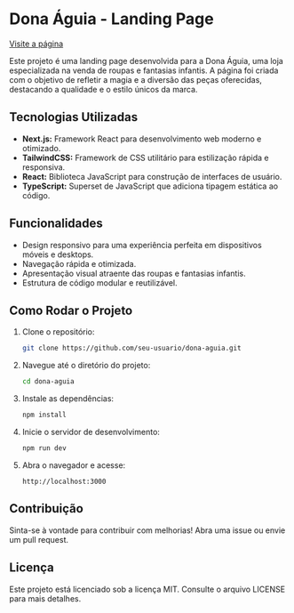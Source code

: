 # Dona Águia - Landing Page

[Visite a página](https://dona-aguia.vercel.app/)

Este projeto é uma landing page desenvolvida para a Dona Águia, uma loja especializada na venda de roupas e fantasias infantis. A página foi criada com o objetivo de refletir a magia e a diversão das peças oferecidas, destacando a qualidade e o estilo únicos da marca.

## Tecnologias Utilizadas

- **Next.js:** Framework React para desenvolvimento web moderno e otimizado.
- **TailwindCSS:** Framework de CSS utilitário para estilização rápida e responsiva.
- **React:** Biblioteca JavaScript para construção de interfaces de usuário.
- **TypeScript:** Superset de JavaScript que adiciona tipagem estática ao código.

## Funcionalidades

- Design responsivo para uma experiência perfeita em dispositivos móveis e desktops.
- Navegação rápida e otimizada.
- Apresentação visual atraente das roupas e fantasias infantis.
- Estrutura de código modular e reutilizável.

## Como Rodar o Projeto

1. Clone o repositório:
   ```bash
   git clone https://github.com/seu-usuario/dona-aguia.git
   ```
2. Navegue até o diretório do projeto:
   ```bash
   cd dona-aguia
   ```
3. Instale as dependências:
   ```bash
   npm install
   ```
4. Inicie o servidor de desenvolvimento:
   ```bash
   npm run dev
   ```
5. Abra o navegador e acesse:
   ```
   http://localhost:3000
   ```

## Contribuição

Sinta-se à vontade para contribuir com melhorias! Abra uma issue ou envie um pull request.

## Licença

Este projeto está licenciado sob a licença MIT. Consulte o arquivo LICENSE para mais detalhes.
